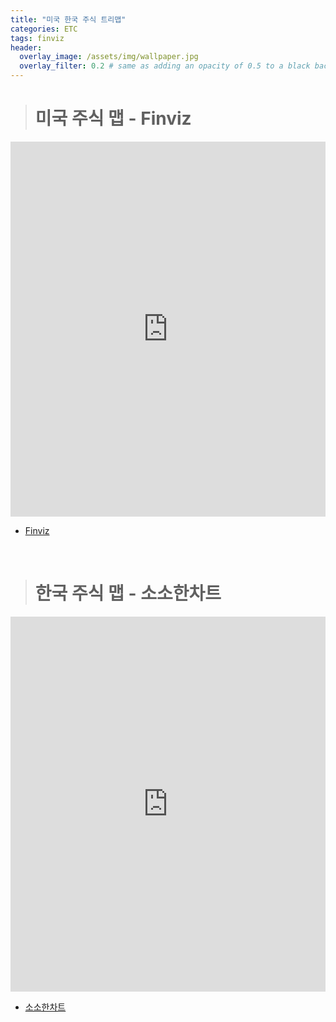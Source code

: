 ```yaml
---
title: "미국 한국 주식 트리맵"
categories: ETC
tags: finviz
header:
  overlay_image: /assets/img/wallpaper.jpg
  overlay_filter: 0.2 # same as adding an opacity of 0.5 to a black background
---
```


> # 미국 주식 맵 - Finviz

<iframe src="https://fred.stlouisfed.org/graph/graph-landing.php?g=JjZN&width=670&height=475" width="100%" height="600" frameborder="0" style="border:0" position="relative" overflow="hidden"></iframe>

- [Finviz](https://fred.stlouisfed.org/graph/graph-landing.php?g=JjZN&width=670&height=475)

<br>

> # 한국 주식 맵 - 소소한차트

<iframe src="https://sososs.net/stock/kospi/market_sum" width="100%" height="600" frameborder="0" style="border:0" position="relative" overflow="hidden"></iframe>

- [소소한차트](https://sososs.net/stock/kospi/market_sum)